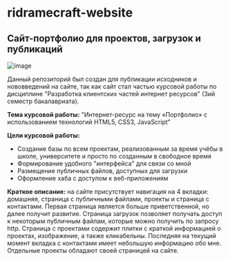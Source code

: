 # ridramecraft-website
## Сайт-портфолио для проектов, загрузок и публикаций

![image](https://user-images.githubusercontent.com/40498648/141539452-78dd417c-1d21-4d2e-8d6e-875cb9ae957a.png)

Данный репозиторий был создан для публикации исходников и нововведений на сайте, так как сайт стал частью курсовой работы по дисциплине "Разработка клиентских частей интернет ресурсов" (3ий семестр бакалавриата).

**Тема курсовой работы:**
"Интернет-ресурс на тему «Портфолио» с использованием технологий HTML5, CSS3, JavaScript"

**Цели курсовой работы:**
- Создание базы по всем проектам, реализованным за время учёбы в школе, университете и просто по созданным в свободное время
- Формирование удобного "интерфейса" для связи со мной
- Размещение публичных файлов, доступных для загрузки
- Оформление хаба с доступом к веб-приложениям

**Краткое описание:** на сайте присутствует навигация на 4 вкладки: домашняя, страница с публичными файлами, проекты и страница с контактами. Первая страница является больше приветственной, но далее получит развитие. Страница загрузок позволяет получать доступ к некоторым публичным файлам, которые можно получить по запросу http. Страница с проектами содержит плитки с краткой информацией о проектах, изображение, а также кликабельны. Последняя на текущий момент вкладка с контактами имеет небольшую информацию обо мне. Отдельные проекты обладают своей страницей на сайте.
